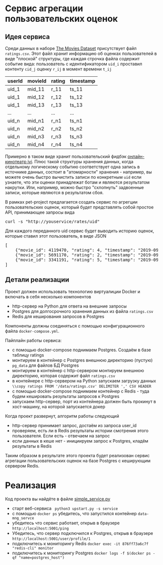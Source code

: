 # Сервис агрегации пользовательских оценок

## Идея сервиса

Среди данных в наборе [The Movies Dataset](https://www.kaggle.com/rounakbanik/the-movies-dataset) присутствует файл `ratings.csv`.
Этот файл хранит информацию об оценках пользователей в виде "плоской" структуры, где каждая строчка файла содержит событие вида: пользователь с идентификатором `uid_i` проставил контенту `cid_j` оценку `r_ij` в момент времени `t_ij`

| userId | movieId | rating | timestamp |
| --- | --- | --- | --- |
| uid_1 | mid_11 | r_11 | ts_11 |
| uid_1 | mid_12 | r_12 | ts_12 |
| uid_1 | mid_13 | r_13 | ts_13 |
| ... | ... | ... | ... |
| uid_n | mid_n1 | r_n1 | ts_n1 |
| uid_n | mid_n2 | r_n2 | ts_n2 |
| uid_n | mid_n3 | r_n3 | ts_n3 |
| uid_n | mid_n4 | r_n4 | ts_n4 |

Примерно в таком виде хранит пользовательский фидбэк [онлайн-кинотеатр ivi](https://www.ivi.ru/). Плюс такой структуры хранения данных, когда отдельному логическому событию соответствует одна запись в источнике данных, состоит в "атомарности" хранения - например, вы можете очень быстро вычистить записи по конкретным `uid` если узнаете, что эти оценки принадлежат ботам и являются результатом накрутки. Или, например, можно быстро "схлопнуть" задвоенные записи, которые являются в результатом сбоя.

В рамках pet-project предлагается создать сервис по агрегции пользовательских оценок, который будет представлять собой простое API, принимающее запросы вида
<pre>
curl -s "http://youservice/rates/uid"
</pre>

Для каждого переданного uid сервис будет выводить историю оценок, которые ставил этот пользователь, в виде JSON
<pre>
[
    {"movie_id": 4119470, "rating": 4, "timestamp": "2019-09-03 10:00:00"},
    {"movie_id": 5691170, "rating": 2, "timestamp": "2019-09-05 13:23:00"},
    {"movie_id": 3341191, "rating": 5, "timestamp": "2019-09-08 16:40:00"}
]
</pre>

## Детали реализации

Проект должен использовать технологию виртуалиции Docker и включать в себя несколько компонентов

* http-сервер на Python для ответа на внешние запросы
* Postgres для долгосрочного хранения данных из файла `ratings.csv`
* Redis для кеширования запросов в Postgres

Компоненты должны соединяться с помощью конфигурационного файла `docker-compose.yml`.

Пайплайн работы сервиса:

* с помощью docker-compose поднимаем Postgres. Создаём в базе таблицу ratings
* монтируем в контейнер с Postgres внешнюю директорию (пустую) `pg_data` для файлов БД Postgres
* монтируем в контейнер с http-сервером монтируем внешнюю директорию, которая содержит файл `ratings.csv`
* в контейнере с http-сервером на Python запускаем загрузку данных `\\copy ratings FROM '/data/ratings.csv' DELIMITER ',' CSV HEADER`
* с помощью docker-compose поднимаем контейнер с Redis - туда будем кешировать результаты запросов к Postgres
* запускаем http-сервер, порт из контейнера должен быть прокинут в хост-машину, на которой запускается докер 

Когда проект развернут, алгоритм работы следующий

* http-сервер принимает запрос, достаём из запроса user_id
* проверяем, есть ли в Redis результаты истории смотрения этого пользователя. Если есть - отвечаем на запрос
* если данных в кеше нет - инициируем запрос к Postgres, кладём результаты в Redis

Таким образом в результате этого проекта будет реализован сервис агрегации пользовательских оценок на базе Postgres с кеширующим сервером Redis.

# Реализация

Код проекта вы найдёте в файле [simple_service.py](../../docker_compose/data_client/app/simple_service.py)

* старт веб-сервиса  ` python3 upstart.py -s service`
* с помощью `docker ps` убедитесь, что запустился контейнер `data-mng_servce`
* убедитесь что сервис работает, открыв в браузере `http://localhost:5001/ping`
* Убедитесь, что сервер подключился к Postgres, открыв в браузере `http://localhost:5001/user/profile/1`
* подключитесь к мониторингу Redis `docker exec -it 876ff73a6c7f "redis-cli" monitor`
* подключитесь к мониторингу Postgres `docker logs -f $(docker ps -qf "name=postgres_host")`